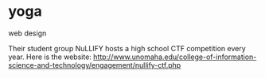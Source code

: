 # yoga
web design

Their student group NuLLIFY hosts a high school CTF competition every year.  Here is the website:
http://www.unomaha.edu/college-of-information-science-and-technology/engagement/nullify-ctf.php
